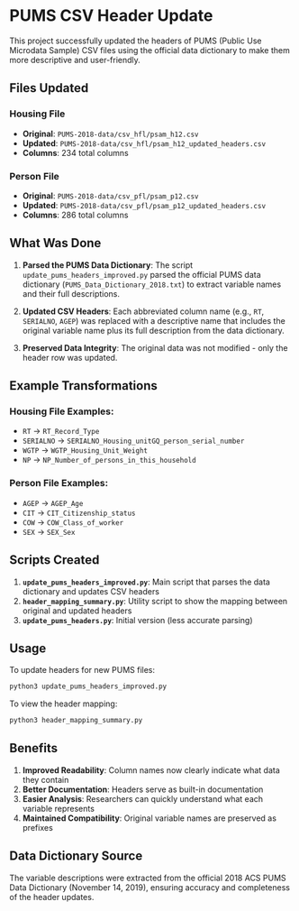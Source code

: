 # PUMS CSV Header Update

This project successfully updated the headers of PUMS (Public Use Microdata Sample) CSV files using the official data dictionary to make them more descriptive and user-friendly.

## Files Updated

### Housing File
- **Original**: `PUMS-2018-data/csv_hfl/psam_h12.csv`
- **Updated**: `PUMS-2018-data/csv_hfl/psam_h12_updated_headers.csv`
- **Columns**: 234 total columns

### Person File  
- **Original**: `PUMS-2018-data/csv_pfl/psam_p12.csv`
- **Updated**: `PUMS-2018-data/csv_pfl/psam_p12_updated_headers.csv`
- **Columns**: 286 total columns

## What Was Done

1. **Parsed the PUMS Data Dictionary**: The script `update_pums_headers_improved.py` parsed the official PUMS data dictionary (`PUMS_Data_Dictionary_2018.txt`) to extract variable names and their full descriptions.

2. **Updated CSV Headers**: Each abbreviated column name (e.g., `RT`, `SERIALNO`, `AGEP`) was replaced with a descriptive name that includes the original variable name plus its full description from the data dictionary.

3. **Preserved Data Integrity**: The original data was not modified - only the header row was updated.

## Example Transformations

### Housing File Examples:
- `RT` → `RT_Record_Type`
- `SERIALNO` → `SERIALNO_Housing_unitGQ_person_serial_number`
- `WGTP` → `WGTP_Housing_Unit_Weight`
- `NP` → `NP_Number_of_persons_in_this_household`

### Person File Examples:
- `AGEP` → `AGEP_Age`
- `CIT` → `CIT_Citizenship_status`
- `COW` → `COW_Class_of_worker`
- `SEX` → `SEX_Sex`

## Scripts Created

1. **`update_pums_headers_improved.py`**: Main script that parses the data dictionary and updates CSV headers
2. **`header_mapping_summary.py`**: Utility script to show the mapping between original and updated headers
3. **`update_pums_headers.py`**: Initial version (less accurate parsing)

## Usage

To update headers for new PUMS files:

```bash
python3 update_pums_headers_improved.py
```

To view the header mapping:

```bash
python3 header_mapping_summary.py
```

## Benefits

1. **Improved Readability**: Column names now clearly indicate what data they contain
2. **Better Documentation**: Headers serve as built-in documentation
3. **Easier Analysis**: Researchers can quickly understand what each variable represents
4. **Maintained Compatibility**: Original variable names are preserved as prefixes

## Data Dictionary Source

The variable descriptions were extracted from the official 2018 ACS PUMS Data Dictionary (November 14, 2019), ensuring accuracy and completeness of the header updates. 